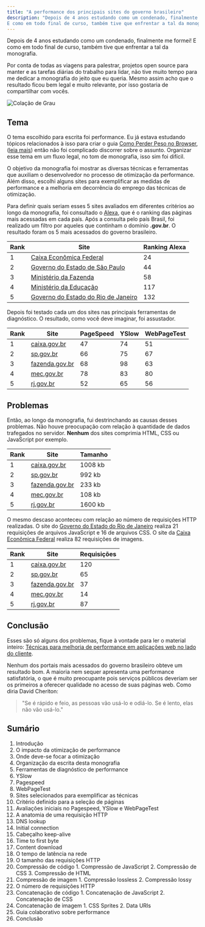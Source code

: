 ```yaml
---
title: "A performance dos principais sites do governo brasileiro"
description: "Depois de 4 anos estudando como um condenado, finalmente me formei!
E como em todo final de curso, também tive que enfrentar a tal da monografia."
---
```


Depois de 4 anos estudando como um condenado, finalmente me formei! E como em
todo final de curso, também tive que enfrentar a tal da monografia.

Por conta de todas as viagens para palestrar, projetos open source para manter
e as tarefas diárias do trabalho para lidar, não tive muito tempo para me dedicar
a monografia do jeito que eu queria. Mesmo assim acho que o resultado ficou bem
legal e muito relevante, por isso gostaria de compartilhar com vocês.

<!-- more -->

<img alt="Colação de Grau" src="/assets/img/posts/monografia.jpg" />

## Tema

O tema escolhido para escrita foi performance. Eu já estava estudando tópicos
relacionados à isso para criar o guia [Como Perder Peso no Browser](http://browserdiet.com/pt/),
([leia mais](http://tableless.com.br/como-perder-peso-no-browser/#.UaYWh2RASD0)) então não foi complicado discorrer sobre o assunto. Organizar esse tema em um
fluxo legal, no tom de monografia, isso sim foi difícil.

O objetivo da monografia foi mostrar as diversas técnicas e ferramentas que auxiliam o desenvolvedor no processo de otimização da performance. Além disso, escolhi alguns sites para exemplificar as medidas de performance e a melhoria em decorrência do emprego das técnicas de otimização.

Para definir quais seriam esses 5 sites avaliados em diferentes critérios ao longo da monografia, foi consultado o [Alexa](http://www.alexa.com/topsites/countries/BR), que é o ranking das páginas mais acessadas em cada país. Após a consulta pelo país Brasil, foi realizado um filtro por aqueles que continham o domínio **.gov.br**. O resultado foram os 5 mais acessados do governo brasileiro.

Rank | Site                                                        | Ranking Alexa
---  | ---                                                         | ---
1    | [Caixa Econômica Federal](http://caixa.gov.br)              | 24
2    | [Governo do Estado de São Paulo](http://www.sp.gov.br)      | 44
3    | [Ministério da Fazenda](http://fazenda.gov.br)              | 58
4    | [Ministério da Educação](http://mec.gov.br)                 | 117
5    | [Governo do Estado do Rio de Janeiro](http://www.rj.gov.br) | 132

Depois foi testado cada um dos sites nas principais ferramentas de diagnóstico. O resultado, como você deve imaginar, foi assustador.

Rank | Site                                    | PageSpeed | YSlow | WebPageTest
---  | ---                                     | ---       | ---   | ---
1    | [caixa.gov.br](http://caixa.gov.br)     | 47        | 74    | 51
2    | [sp.gov.br](http://www.sp.gov.br)       | 66        | 75    | 67
3    | [fazenda.gov.br](http://fazenda.gov.br) | 68        | 98    | 63
4    | [mec.gov.br](http://mec.gov.br)         | 78        | 83    | 80
5    | [rj.gov.br](http://www.rj.gov.br)       | 52        | 65    | 56

## Problemas

Então, ao longo da monografia, fui destrinchando as causas desses problemas.
Não houve preocupação com relação à quantidade de dados trafegados no servidor.
**Nenhum** dos sites comprimia HTML, CSS ou JavaScript por exemplo.

Rank | Site                                    | Tamanho
---  | ---                                     | ---
1    | [caixa.gov.br](http://caixa.gov.br)     | 1008 kb
2    | [sp.gov.br](http://www.sp.gov.br)       | 992 kb
3    | [fazenda.gov.br](http://fazenda.gov.br) | 233 kb
4    | [mec.gov.br](http://mec.gov.br)         | 108 kb
5    | [rj.gov.br](http://www.rj.gov.br)       | 1600 kb

O mesmo descaso aconteceu com relação ao número de requisições HTTP realizadas.
O site do [Governo do Estado do Rio de Janeiro](http://www.rj.gov.br) realiza 21
requisições de arquivos JavaScript e 16 de arquivos CSS. O site da
[Caixa Econômica Federal](http://caixa.gov.br) realiza 82 requisições de imagens.

Rank | Site                                    | Requisições
---  | ---                                     | ---
1    | [caixa.gov.br](http://caixa.gov.br)     | 120
2    | [sp.gov.br](http://www.sp.gov.br)       | 65
3    | [fazenda.gov.br](http://fazenda.gov.br) | 37
4    | [mec.gov.br](http://mec.gov.br)         | 14
5    | [rj.gov.br](http://www.rj.gov.br)       | 87

## Conclusão

Esses são só alguns dos problemas, fique à vontade para ler o material inteiro: [Técnicas para melhoria de performance em aplicações web no lado do cliente](http://zno.io/PGbf).

Nenhum dos portais mais acessados do governo brasileiro obteve um resultado bom. A maioria nem sequer apresenta uma performance satisfatória, o que é muito preocupante pois serviços públicos deveriam ser os primeiros a oferecer qualidade no acesso de suas páginas web. Como diria David Cheriton:

> "Se é rápido e feio, as pessoas vão usá-lo e odiá-lo. Se é lento, elas não vão usá-lo."

## Sumário

1. Introdução
  1. O impacto da otimização de performance
  2. Onde deve-se focar a otimização
  3. Organização da escrita desta monografia
2. Ferramentas de diagnóstico de performance
  1. YSlow
  2. Pagespeed
  3. WebPageTest
3. Sites selecionados para exemplificar as técnicas
  1. Critério definido para a seleção de páginas
  2. Avaliações iniciais no Pagespeed, YSlow e WebPageTest
4. A anatomia de uma requisição HTTP
  1. DNS lookup
  2. Initial connection
  3. Cabeçalho keep-alive
  4. Time to first byte
  5. Content download
5. O tempo de latência na rede
6. O tamanho das requisições HTTP
  1. Compressão de código
    1. Compressão de JavaScript
    2. Compressão de CSS
    3. Compressão de HTML
  2. Compressão de imagem
    1. Compressão lossless
    2. Compressão lossy
7. O número de requisições HTTP
  1. Concatenação de código
    1. Concatenação de JavaScript
    2. Concatenação de CSS
  2. Concatenação de imagem
    1. CSS Sprites
    2. Data URIs
8. Guia colaborativo sobre performance
9. Conclusão